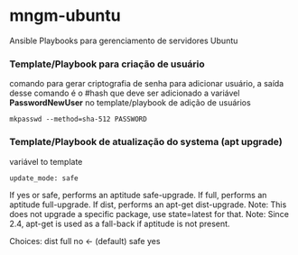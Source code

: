 # mngm-ubuntu
Ansible Playbooks para gerenciamento de servidores Ubuntu

### Template/Playbook para criação de usuário  
comando para gerar criptografia de senha para adicionar usuário, a saída desse comando é o #hash que deve ser adicionado a variável **PasswordNewUser** no template/playbook de adição de usuários
```
mkpasswd --method=sha-512 PASSWORD
```


### Template/Playbook de atualização do systema (apt upgrade)
variável to template
```
update_mode: safe
```
If yes or safe, performs an aptitude safe-upgrade.
If full, performs an aptitude full-upgrade.
If dist, performs an apt-get dist-upgrade.
Note: This does not upgrade a specific package, use state=latest for that.
Note: Since 2.4, apt-get is used as a fall-back if aptitude is not present.

Choices:
dist
full
no ← (default)
safe
yes
